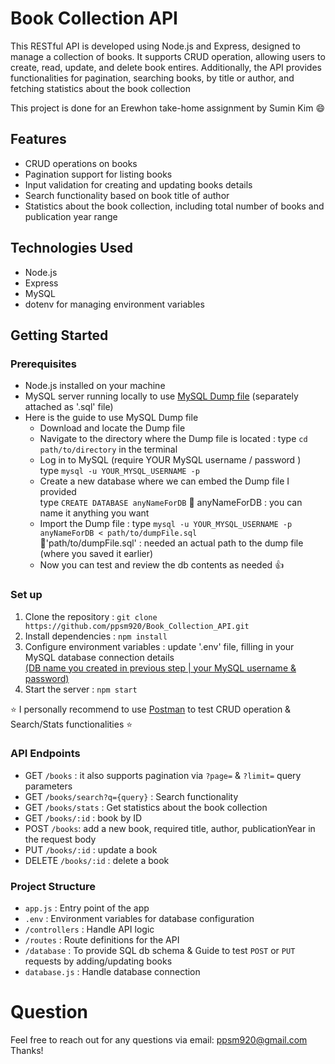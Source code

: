 # Book Collection API # 
This RESTful API is developed using Node.js and Express, designed to manage a collection of books. 
It supports CRUD operation, allowing users to create, read, update, and delete book entires. Additionally, the API provides functionalities for pagination, searching books, by title or author, and fetching statistics about the book collection 

This project is done for an Erewhon take-home assignment by Sumin Kim :smile:

## Features ## 
* CRUD operations on books
* Pagination support for listing books
*  Input validation for creating and updating books details
* Search functionality based on book title of author 
* Statistics about the book collection, including total number of books and publication year range

## Technologies Used ## 
* Node.js
* Express
* MySQL 
* dotenv for managing environment variables 

## Getting Started ##

  ### Prerequisites ###
  * Node.js installed on your machine
  * MySQL server running locally to use <u>MySQL Dump file</u> (separately attached as '.sql' file)
  * Here is the guide to use MySQL Dump file 
    * Download and locate the Dump file 
    * Navigate to the directory where the Dump file is located 
    : type `cd path/to/directory` in the terminal
    * Log in to MySQL (require YOUR MySQL username / password ) <br>
    type `mysql -u YOUR_MYSQL_USERNAME -p` 
    * Create a new database where we can embed the Dump file I provided <br>
    type `CREATE DATABASE anyNameForDB`
      :star2: anyNameForDB : you can name it anything you want
    * Import the Dump file
    : type `mysql -u YOUR_MYSQL_USERNAME -p anyNameForDB < path/to/dumpFile.sql` <br>
      :star2:'path/to/dumpFile.sql' : needed an actual path to the dump file (where you saved it earlier)
    * Now you can test and review the db contents as needed :thumbsup:


  ### Set up ###
  1. Clone the repository : `git clone https://github.com/ppsm920/Book_Collection_API.git`
  2. Install dependencies : `npm install`
  3. Configure environment variables 
     : update '.env' file, filling in your MySQL database connection details <br>
    <u>(DB name you created in previous step | your MySQL username & password)</u>
  4. Start the server : `npm start` 
  
  :star: I personally recommend to use <u>Postman</u> 
    to test CRUD operation & Search/Stats functionalities :star:

  ### API Endpoints ###
 * GET `/books` : it also supports pagination via `?page=` & `?limit=` query parameters
 * GET `/books/search?q={query}` : Search functionality 
 * GET `/books/stats` : Get statistics about the book collection
 * GET `/books/:id` : book by ID
 * POST `/books`: add a new book, required title, author, publicationYear in the request body 
 * PUT `/books/:id` : update a book
 * DELETE `/books/:id` : delete a book

  ### Project Structure ###
  * `app.js` : Entry point of the app
  * `.env` : Environment variables for database configuration
  * `/controllers` : Handle API logic
  * `/routes` : Route definitions for the API
  * `/database` : To provide SQL db schema 
                  & Guide to test `POST` or `PUT` requests by adding/updating books 
  * `database.js` : Handle database connection 


# Question # 
Feel free to reach out for any questions via email: ppsm920@gmail.com Thanks!